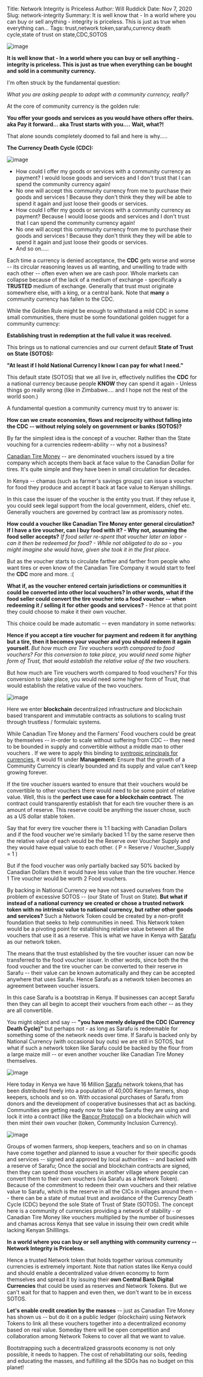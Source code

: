 Title: Network Integrity is Priceless
Author: Will Ruddick
Date: Nov 7, 2020
Slug: network-integrity
Summary: It is well know that - In a world where you can buy or sell anything - integrity is priceless. This is just as true when everything can...
Tags: trust,network token,sarafu,currency death cycle,state of trust on state,CDC,SOTOS

![image](images/blog/network-integrity1.webp)

**It is well know that - In a world where you can buy or sell anything -
integrity is priceless. This is just as true when everything can be
bought and sold in a community currency.**

I'm often struck by the fundamental question:

_What you are asking people to adopt with a community currency, really?_

At the core of community currency is the golden rule:

**You offer your goods and services as you would have others offer theirs.** **aka Pay it forward... aka Trust starts with you....**
**Wait, what?!**

That alone sounds completely doomed to fail and here is why.....

**The Currency Death Cycle (CDC):**

![image](images/blog/network-integrity75.webp)

- How could I offer my goods or services with a community currency as
  payment? I would loose goods and services and I don't trust that I
  can spend the community currency again!
- No one will accept this community currency from me to purchase their
  goods and services ! Because they don't think they they will be
  able to spend it again and just loose their goods or services.
- How could I offer my goods or services with a community currency as
  payment? Because I would loose goods and services and I don't trust
  that I can spend the community currency again!
- No one will accept this community currency from me to purchase their
  goods and services ! Because they don't think they they will be
  able to spend it again and just loose their goods or services.
- And so on.....

Each time a currency is denied acceptance, the **CDC** gets worse and
worse -- its circular reasoning leaves us all wanting, and unwilling to
trade with each other -- often even when we are cash poor. Whole markets
can collapse because of the lack of a medium of exchange - specifically
a **TRUSTED** medium of exchange. Generally that trust must originate
somewhere else, with a king, or a central bank. Note that **many** a
community currency has fallen to the CDC.

While the Golden Rule might be enough to withstand a mild CDC in some
small communities, there must be some foundational golden nugget for a
community currency:

**Establishing trust in redemption at the full value it was received.**

This brings us to national currencies and our current default **State of
Trust on State (SOTOS):**

**"At least if I hold National Currency I know I can pay for what I
need."**

This default state (SOTOS) that we all live in, effectively nullifies
the **CDC** for a national currency because people **KNOW** they can
spend it again - Unless things go really wrong (like in Zimbabwe....
and I hope not the rest of the world soon.)

A fundamental question a community currency must try to answer is:

**How can we create economies, flows and reciprocity without falling
into the CDC -- without relying solely on government or banks (SOTOS)?**

By far the simplest idea is the concept of a voucher. Rather than the
State vouching for a currencies redeem-ability -- why not a business?

[Canadian Tire Money](https://en.wikipedia.org/wiki/Canadian_Tire_money)
-- are denominated vouchers issued by a tire company which accepts them
back at face value to the Canadian Dollar for tires. It's quite simple
and they have been in small circulation for decades.

In Kenya -- chamas (such as farmer's savings groups) can issue a voucher
for food they produce and accept it back at face value to Kenyan
shillings.

In this case the issuer of the voucher is the entity you trust. If they
refuse it, you could seek legal support from the local government,
elders, chief etc. Generally vouchers are governed by contract law as
promissory notes.

**How could a voucher like Canadian Tire Money enter general
circulation?** **If I have a tire voucher, can I buy food with it? - Why
not, assuming the food seller accepts?** _If food seller re-spent that
voucher later on labor - can it then be redeemed for food? - While not
obligated to do so - you might imagine she would have, given she took it
in the first place._

But as the voucher starts to circulate farther and farther from people
who want tires or even know of the Canadian Tire Company it would start
to feel the **CDC** more and more. :(

**What if, as the voucher entered certain jurisdictions or communities
it could be converted into other local vouchers? In other words, what if
the food seller could convert the tire voucher into a food voucher --
when redeeming it / selling it for other goods and services?** - Hence
at that point they could choose to make it their own voucher.

This choice could be made automatic -- even mandatory in some networks:

**Hence if you accept a tire voucher for payment and redeem it for
anything but a tire, then it becomes your voucher and you should redeem
it again yourself.** _But how much are Tire vouchers worth compared to
food vouchers? For this conversion to take place, you would need some
higher form of Trust, that would establish the relative value of the two
vouchers._

But how much are Tire vouchers worth compared to food vouchers? For this
conversion to take place, you would need some higher form of Trust, that
would establish the relative value of the two vouchers.

![image](images/blog/network-integrity257.webp)

Here we enter **blockchain** decentralized infrastructure and blockchain
based transparent and immutable contracts as solutions to scaling trust
through trustless / formulaic systems.

While Canadian Tire Money and the Farmers' Food vouchers could be great
by themselves -- in-order to scale without suffering from CDC -- they
need to be bounded in supply and convertible without a middle man to
other vouchers . If we were to apply this binding to [syntropic
principals for
currencies](https://www.grassrootseconomics.org/food-forests.html),
it would fit under **Management:** Ensure that the growth of a Community
Currency is clearly bounded and its supply and value can't keep growing
forever.

If the tire voucher issuers wanted to ensure that their vouchers would
be convertible to other vouchers there would need to be some point of
relative value. Well, this is the **perfect use case for a blockchain
contract**. The contract could transparently establish that for each
tire voucher there is an amount of reserve. This reserve could be
anything the issuer chose, such as a US dollar stable token.

Say that for every tire voucher there is 1:1 backing with Canadian
Dollars and if the food voucher we're similarly backed 1:1 by the same
reserve then the relative value of each would be the Reserve over
Voucher Supply and they would have equal value to each other. ( P =
Reserve / Voucher_Supply = 1 )

But if the food voucher was only partially backed say 50% backed by
Canadian Dollars then it would have less value than the tire voucher.
Hence 1 Tire voucher would be worth 2 Food vouchers.

By backing in National Currency we have not saved ourselves from the
problem of excessive SOTOS -- (our State of Trust on State). **But what
if instead of a national currency we created or chose a trusted network
token with no intrinsic value to national currency, but rather other
goods and services?** Such a Network Token could be created by a
non-profit foundation that seeks to help communities in need. This
Network token would be a pivoting point for establishing relative value
between all the vouchers that use it as a reserve. This is what we have
in Kenya with
[Sarafu](https://www.grassrootseconomics.org/sarafu-network) as our
network token.

The means that the trust established by the tire voucher issuer can now
be transferred to the food voucher issuer. In other words, since both
the the food voucher and the tire voucher can be converted to their
reserve in Sarafu -- their value can be known automatically and they can
be accepted anywhere that uses Sarafu. Hence Sarafu as a network token
becomes an agreement between voucher issuers.

In this case Sarafu is a bootstrap in Kenya. If businesses can accept
Sarafu then they can all begin to accept their vouchers from each other
-- as they are all convertible.

You might object and say -- **"you have merely delayed the CDC (Currency
Death Cycle)"** but perhaps not - as long as Sarafu is redeemable for
something some of the network needs over time. If Sarafu is backed only
by National Currency (with occasional buy outs) we are still in SOTOS,
but what if such a network token like Sarafu could be backed by the
flour from a large maize mill -- or even another voucher like Canadian
Tire Money themselves.

![image](images/blog/network-integrity337.webp)

Here today in Kenya we have 16 Million
[Sarafu](https://www.grassrootseconomics.org/sarafu-network) network
tokens,that has been distributed freely into a population of 40,000
Kenyan farmers, shop keepers, schools and so on. With occasional
purchases of Sarafu from donors and the development of cooperative
businesses that act as backing. Communities are getting ready now to
take the Sarafu they are using and lock it into a contract (like the
[Bancor Protocol](https://docs.bancor.network/)) on a blockchain which
will then mint their own voucher (token, Community Inclusion Currency).

![image](images/blog/network-integrity355.webp)

Groups of women farmers, shop keepers, teachers and so on in chamas have
come together and planned to issue a voucher for their specific goods
and services -- signed and approved by local authorities -- and backed
with a reserve of Sarafu; Once the social and blockchain contracts are
signed, then they can spend those vouchers in another village where
people can convert them to their own vouchers (via Sarafu as a Network
Token). Because of the commitment to redeem their own vouchers and their
relative value to Sarafu, which is the reserve in all the CICs in
villages around them -- there can be a state of mutual trust and
avoidance of the Currency Death Cycle (CDC) beyond the sole State of
Trust of State (SOTOS). The concept here is a community of currencies
providing a network of stability - or Canadian Tire Money like vouchers
multiplied by the number of businesses and chamas across Kenya that see
value in issuing their own credit while lacking Kenyan Shilllings.

**In a world where you can buy or sell anything with community currency
-- Network Integrity is Priceless.**

Hence a trusted Network token that holds together various community
currencies is extremely important. Note that nation states like Kenya
could and should enable a decentralized value driven economy to form
themselves and spread it by issuing their **own Central Bank Digital
Currencies** that could be used as reserves and Network Tokens. But we
can't wait for that to happen and even then, we don't want to be in
excess SOTOS.

**Let's enable credit creation by the masses** -- just as Canadian Tire
Money has shown us -- but do it on a public ledger (blockchain) using
Network Tokens to link all these vouchers together into a decentralized
economy based on real value. Someday there will be open competition and
collaboration among Network Tokens to cover all that we want to value.

Bootstrapping such a decentralized grassroots economy is not only
possible, it needs to happen. The cost of rehabilitating our soils,
feeding and educating the masses, and fulfilling all the SDGs has no
budget on this planet!
